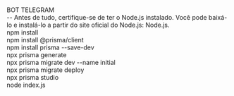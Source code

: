  <br>BOT TELEGRAM
 <br>-- Antes de tudo, certifique-se de ter o Node.js instalado. Você pode baixá-lo e instalá-lo a partir do site oficial do Node.js: Node.js.
 <br>npm install
 <br>npm install @prisma/client
 <br>npm install prisma --save-dev
 <br>npx prisma generate
 <br>npx prisma migrate dev --name initial
 <br>npx prisma migrate deploy
 <br>npx prisma studio
 <br>node index.js
